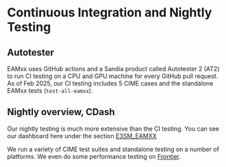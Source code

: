# Continuous Integration and Nightly Testing

## Autotester

EAMxx uses GitHub actions and a Sandia product called Autotester 2 (AT2)
to run CI testing on a CPU and GPU machine for every GitHub pull
request.
As of Feb 2025, our CI testing includes 5 CIME cases and the standalone
EAMxx tests (`test-all-eamxx`).

## Nightly overview, CDash

Our nightly testing is much more extensive than the CI testing. You
can see our dashboard here under the section [E3SM_EAMXX](https://my.cdash.org/index.php?project=E3SM)

We run a variety of CIME test suites and standalone testing on a number
of platforms.
We even do some performance testing on [Frontier](https://www.olcf.ornl.gov/frontier/).
